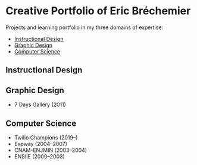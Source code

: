 # Creative Portfolio of Eric Bréchemier

Projects and learning portfolio in my three domains of expertise:

* [Instructional Design](#instructional-design)
* [Graphic Design](#graphic-design)
* [Computer Science](#computer-science)

## Instructional Design

## Graphic Design

* 7 Days Gallery (2011)

## Computer Science

* Twilio Champions (2019–)
* Expway (2004–2007)
* CNAM-ENJMIN (2003–2004)
* ENSIIE (2000–2003)
